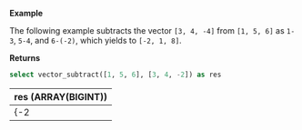 **Example**

The following example subtracts the vector `[3, 4, -4]` from `[1, 5, 6]` as `1-3`, `5-4`, and `6-(-2)`, which yields to `[-2, 1, 8]`.

**Returns**
``` sql
select vector_subtract([1, 5, 6], [3, 4, -2]) as res
```

| res (ARRAY(BIGINT)) |
| :--- |
| {-2 | 1 | 8} |